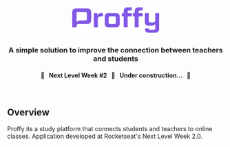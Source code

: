 <h1 align="center">
  <img src="./public/logo_proffy.svg" height="40%" width="40%" alt="Logo Proffy" />
</h1>

<h3 align="center">
  A simple solution to improve the connection between teachers and students
</h3>

<h4 align="center">
  <strong>🚧 &nbsp; Next Level Week #2 &nbsp; 🚀 &nbsp; Under construction... &nbsp; 🚧</strong>  
</h4>

<br>

## Overview

Proffy its a study platform that connects students and teachers to online classes. Application developed at Rocketseat's Next Level Week 2.0.
